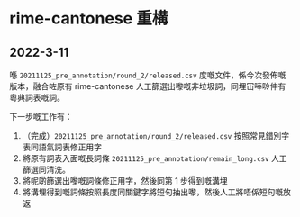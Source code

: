 # rime-cantonese 重構

## 2022-3-11

喺 `20211125_pre_annotation/round_2/released.csv` 度嘅文件，係今次發佈嘅版本，融合咗原有 rime-cantonese 人工篩選出嚟嘅非垃圾詞，同埋冚唪唥仲有粵典詞表嘅詞。

下一步嘅工作有：

1. （完成）`20211125_pre_annotation/round_2/released.csv` 按照常見錯別字表同語氣詞表修正用字
1. 將原有詞表入面嘅長詞條 `20211125_pre_annotation/remain_long.csv` 人工篩選同清洗。
1. 將呢啲篩選出嚟嘅詞條修正用字，然後同第 1 步得到嘅溝埋
1. 將溝埋得到嘅詞條按照長度同關鍵字將短句抽出嚟，然後人工將唔係短句嘅放返
